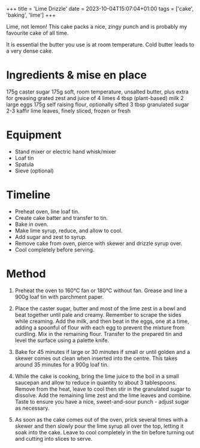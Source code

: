 +++
title = 'Lime Drizzle'
date = 2023-10-04T15:07:04+01:00
tags = ['cake', 'baking', 'lime']
+++

Lime, not lemon! This cake packs a nice, zingy punch and is probably my favourite cake of all time.

It is essential the butter you use is at room temperature. Cold butter leads to a very dense cake.

# Ingredients & mise en place
175g caster sugar
175g soft, room temperature, unsalted butter, plus extra for greasing
grated zest and juice of 4 limes
4 tbsp (plant-based) milk
2 large eggs
175g self raising flour, optionally sifted
3 tbsp granulated sugar
2-3 kaffir lime leaves, finely sliced, frozen or fresh

# Equipment
- Stand mixer or electric hand whisk/mixer
- Loaf tin
- Spatula
- Sieve (optional)

# Timeline
- Preheat oven, line loaf tin.
- Create cake batter and transfer to tin.
- Bake in oven.
- Make lime syrup, reduce, and allow to cool.
- Add sugar and zest to syrup.
- Remove cake from oven, pierce with skewer and drizzle syrup over.
- Cool completely before serving.


# Method
1. Preheat the oven to 160°C fan or 180°C without fan. Grease and line a 900g loaf tin with parchment paper.

2. Place the caster sugar, butter and most of the lime zest in a bowl and beat together until pale and creamy. Remember to scrape the sides while creaming. Add the milk, and then beat in the eggs, one at a time, adding a spoonful of flour with each egg to prevent the mixture from curdling. Mix in the remaining flour. Transfer to the prepared tin and level the surface using a palette knife.

3. Bake for 45 minutes if large or 30 minutes if small or until golden and a skewer comes out clean when inserted into the centre. This takes around 35 minutes for a 900g loaf tin.

4. While the cake is cooking, bring the lime juice to the boil in a small saucepan and allow to reduce in quantity to about 3 tablespoons. Remove from the heat, leave to cool then stir in the granulated sugar to dissolve. Add the remaining lime zest and the lime leaves and combine. Taste to ensure you have a nice, sweet-and-sour punch - adjust sugar as necessary.

5. As soon as the cake comes out of the oven, prick several times with a skewer and then slowly pour the lime syrup all over the top, letting it soak into the cake. Leave to cool completely in the tin before turning out and cutting into slices to serve.
